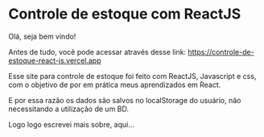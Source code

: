 # Controle de estoque com ReactJS

Olá, seja bem vindo!

Antes de tudo, você pode acessar através desse link: https://controle-de-estoque-react-js.vercel.app

Esse site para controle de estoque foi feito com ReactJS, Javascript e css, com o objetivo de por em prática meus aprendizados em React.

E por essa razão os dados são salvos no localStorage do usuário, não necessitando a utilização de um BD.

Logo logo escrevei mais sobre, aqui... 
